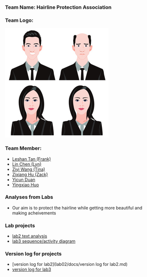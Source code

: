 <h3>Team Name: Hairline Protection Association </h3>

<h3>Team Logo:</h3> 

![alt text](./images/contributors/hairline.jpg "LOGO")


<h3>Team Member:</h3>

- [Leshan Tan (Frank)](contributors/LeshanTAN.md)
- [Lin Chen (Lyn)](contributors/LinCHEN.md)
- [Ziyi Wang (Tina)](contributors/ZiyiWANG.md)
- [Zixiang Hu (Zack)](contributors/ZixiangHU.md)
- [Yicun Duan](contributors/YicunDUAN.md)
- [Yingxiao Huo](contributors/YingxiaoHUO.md)


### Analyses from Labs
- Our aim is to protect the hairline while getting more beautiful and making acheivements

### Lab projects
- [lab2 text analysis](lab02/docs/lab02textAna-V2.md)
- [lab3 sequence/activity diagram](lab03/docs/lab03Explanation.md)

### Version log for projects
- [version log for lab2](lab02/docs/version log for lab2.md)
- [version log for lab3](lab03/docs/versionLog.md)
